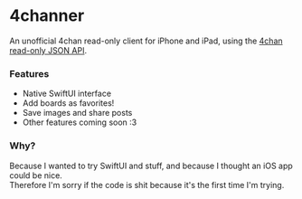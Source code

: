 # 4channer
An unofficial 4chan read-only client for iPhone and iPad, using the [4chan read-only JSON API](https://github.com/4chan/4chan-API).

### Features
- Native SwiftUI interface
- Add boards as favorites!
- Save images and share posts
- Other features coming soon :3

### Why?
Because I wanted to try SwiftUI and stuff, and because I thought an iOS app could be nice.  
Therefore I'm sorry if the code is shit because it's the first time I'm trying.
